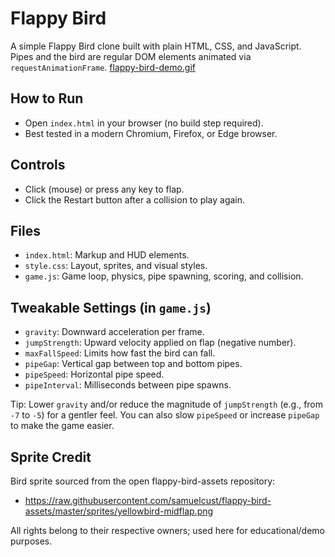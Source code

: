 # Flappy Bird

A simple Flappy Bird clone built with plain HTML, CSS, and JavaScript. Pipes and the bird are regular DOM elements animated via `requestAnimationFrame`.
[flappy-bird-demo.gif](https://github.com/heart0fkindness/Flappy-Bird/blob/253def14e75a8b7a77eb2fa509e4e5729002126e/flappy%20bird%20demo.gif)

## How to Run
- Open `index.html` in your browser (no build step required).
- Best tested in a modern Chromium, Firefox, or Edge browser.

## Controls
- Click (mouse) or press any key to flap.
- Click the Restart button after a collision to play again.

## Files
- `index.html`: Markup and HUD elements.
- `style.css`: Layout, sprites, and visual styles.
- `game.js`: Game loop, physics, pipe spawning, scoring, and collision.

## Tweakable Settings (in `game.js`)
- `gravity`: Downward acceleration per frame.
- `jumpStrength`: Upward velocity applied on flap (negative number).
- `maxFallSpeed`: Limits how fast the bird can fall.
- `pipeGap`: Vertical gap between top and bottom pipes.
- `pipeSpeed`: Horizontal pipe speed.
- `pipeInterval`: Milliseconds between pipe spawns.

Tip: Lower `gravity` and/or reduce the magnitude of `jumpStrength` (e.g., from `-7` to `-5`) for a gentler feel. You can also slow `pipeSpeed` or increase `pipeGap` to make the game easier.

## Sprite Credit
Bird sprite sourced from the open flappy-bird-assets repository:
- https://raw.githubusercontent.com/samuelcust/flappy-bird-assets/master/sprites/yellowbird-midflap.png

All rights belong to their respective owners; used here for educational/demo purposes.







